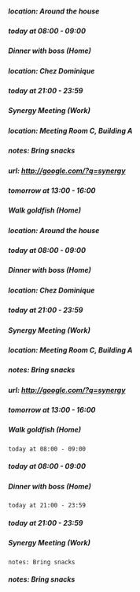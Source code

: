 
#####     location: Around the house #####
#####     today at 08:00 - 09:00 #####
#####  Dinner with boss (Home) #####
#####     location: Chez Dominique #####
#####     today at 21:00 - 23:59 #####
#####  Synergy Meeting (Work) #####
#####     location: Meeting Room C, Building A #####
#####     notes: Bring snacks #####
#####     url: http://google.com/?q=synergy #####
#####     tomorrow at 13:00 - 16:00 #####

#####  Walk goldfish (Home) #####
#####     location: Around the house #####
#####     today at 08:00 - 09:00 #####
#####  Dinner with boss (Home) #####
#####     location: Chez Dominique #####
#####     today at 21:00 - 23:59 #####
#####  Synergy Meeting (Work) #####
#####     location: Meeting Room C, Building A #####
#####     notes: Bring snacks #####
#####     url: http://google.com/?q=synergy #####
#####   tomorrow at 13:00 - 16:00 #####

#####  Walk goldfish (Home) #####
    today at 08:00 - 09:00
#####     today at 08:00 - 09:00 #####
#####  Dinner with boss (Home) #####
    today at 21:00 - 23:59
#####     today at 21:00 - 23:59 #####
#####  Synergy Meeting (Work) #### 
    notes: Bring snacks
#####     notes: Bring snacks #####

